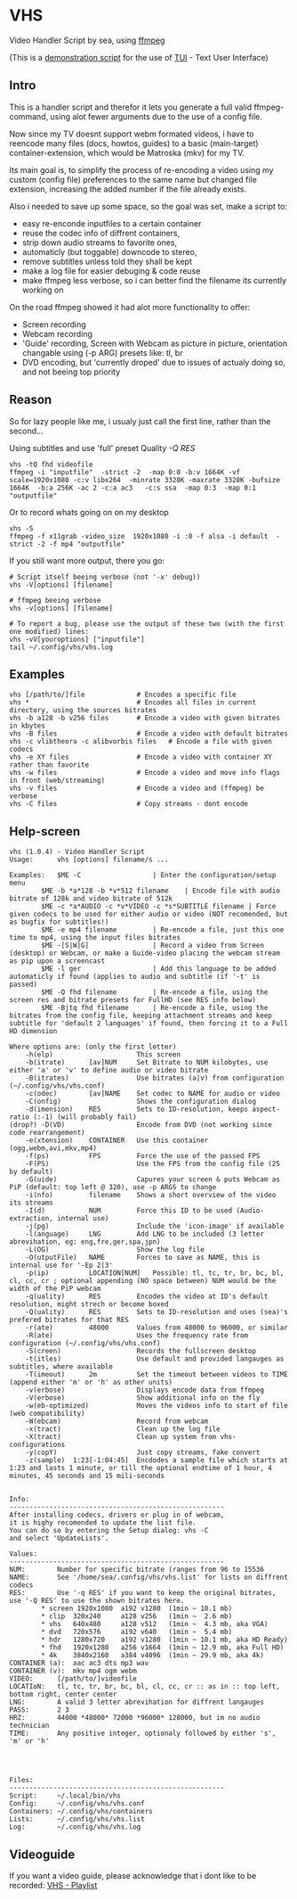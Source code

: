VHS
===

Video Handler Script by sea, using [ffmpeg](http://ffmpeg.org)

(This is a [demonstration script](http://github.com/sri-arjuna/vhs) for the use of [TUI](http://github.com/sri-arjuna/tui) - Text User Interface)



Intro
-----

This is a handler script and therefor it lets you generate a full valid ffmpeg-command, using alot fewer arguments due to the use of a config file.

Now since my TV doesnt support webm formated videos, i have to reencode many files (docs, howtos, guides) to a basic (main-target) container-extension, which would be Matroska (mkv) for my TV.

Its main goal is, to simplify the process of re-encoding a video using my custom (config file) preferences to the same name but changed file extension, increasing the added number if the file already exists.


Also i needed to save up some space, so the goal was set, make a script to:

* easy re-enconde inputfiles to a certain container
* reuse the codec info of diffrent containers,
* strip down audio streams to favorite ones, 
* automaticly (but toggable) downcode to stereo,
* remove subtitles unless told they shall be kept
* make a log file for easier debuging & code reuse
* make ffmpeg less verbose, so i can better find the filename its currently working on
	
	
	
On the road ffmpeg showed it had alot more functionality to offer:

* Screen recording
* Webcam recording
* 'Guide' recording, Screen with Webcam as picture in picture, orientation changable using (-p ARG) presets like: tl, br
* DVD encoding, but 'currently droped' due to issues of actualy doing so, and not beeing top priority


Reason
------

So for lazy people like me, i usualy just call the first line, rather than the second...

Using subtitles and use 'full' preset Quality *-Q RES*

	vhs -tQ fhd videofile
	ffmpeg -i "inputfile"  -strict -2  -map 0:0 -b:v 1664K -vf scale=1920x1080 -c:v libx264  -minrate 3328K -maxrate 3328K -bufsize 1664K  -b:a 256K -ac 2 -c:a ac3   -c:s ssa  -map 0:3  -map 0:1  "outputfile"


Or to record whats going on on my desktop

	vhs -S
	ffmpeg -f x11grab -video_size  1920x1080 -i :0 -f alsa -i default  -strict -2 -f mp4 "outputfile"



If you still want more output, there you go:

	# Script itself beeing verbose (not '-x' debug))
	vhs -V[options] [filename]
	
	# ffmpeg beeing verbose
	vhs -v[options] [filename]

	# To report a bug, please use the output of these two (with the first one modified) lines:
	vhs -vV[youroptions] ["inputfile"]
	tail ~/.config/vhs/vhs.log


Examples
-----------

	vhs [/path/to/]file				# Encodes a specific file
	vhs *							# Encodes all files in current directory, using the sources bitrates
	vhs -b a128 -b v256 files		# Encode a video with given bitrates in kbytes
	vhs -B files					# Encode a video with default bitrates
	vhs -c vlibtheora -c alibvorbis files	# Encode a file with given codecs
	vhs -e XY files					# Encode a video with container XY rather than favorite
	vhs -w files					# Encode a video and move info flags in front (web/streaming)
	vhs -v files					# Encode a video and (ffmpeg) be verbose
	vhs -C files					# Copy streams - dont encode


Help-screen
-----------

	vhs (1.0.4) - Video Handler Script
	Usage: 		vhs [options] filename/s ...

	Examples:	$ME -C					| Enter the configuration/setup menu
			$ME -b *a*128 -b *v*512 filename	| Encode file with audio bitrate of 128k and video bitrate of 512k
			$ME -c *a*AUDIO -c *v*VIDEO -c *s*SUBTITLE filename	| Force given codecs to be used for either audio or video (NOT recomended, but as bugfix for subtitles!)
			$ME -e mp4 filename			| Re-encode a file, just this one time to mp4, using the input files bitrates
			$ME -[S|W|G]				| Record a video from Screen (desktop) or Webcam, or make a Guide-video placing the webcam stream as pip upon a screencast
			$ME -l ger					| Add this language to be added automaticly if found (applies to audio and subtitle (if '-t' is passed)
			$ME -Q fhd filename			| Re-encode a file, using the screen res and bitrate presets for FullHD (see RES info below)
			$ME -Bjtq fhd filename		| Re-encode a file, using the bitrates from the config file, keeping attachment streams and keep subtitle for 'default 2 languages' if found, then forcing it to a Full HD dimension

	Where options are: (only the first letter)
		-h(elp) 					This screen
		-b(itrate)		[av]NUM		Set Bitrate to NUM kilobytes, use either 'a' or 'v' to define audio or video bitrate
		-B(itrates)					Use bitrates (a|v) from configuration (~/.config/vhs/vhs.conf)
		-c(odec)		[av]NAME	Set codec to NAME for audio or video
		-C(onfig)					Shows the configuration dialog
		-d(imension)	RES			Sets to ID-resolution, keeps aspect-ratio (:-1) (will probably fail)
	(drop?)	-D(VD)					Encode from DVD (not working since code rearrangement)
		-e(xtension)	CONTAINER	Use this container (ogg,webm,avi,mkv,mp4)
		-f(ps)			FPS			Force the use of the passed FPS
		-F(PS)						Use the FPS from the config file (25 by default)
		-G(uide)					Capures your screen & puts Webcam as PiP (default: top left @ 320), use -p ARGS to change
		-i(nfo)			filename	Shows a short overview of the video its streams
		-I(d)			NUM			Force this ID to be used (Audio-extraction, internal use)
		-j(pg)						Include the 'icon-image' if available
		-l(anguage)		LNG			Add LNG to be included (3 letter abrevihation, eg: eng,fre,ger,spa,jpn)
		-L(OG)						Show the log file
		-O(utputFile)	NAME		Forces to save as NAME, this is internal use for '-Ep 2|3'
		-p(ip)			LOCATION[NUM]	Possible: tl, tc, tr, br, bc, bl, cl, cc, cr ; optional appending (NO space between) NUM would be the width of the PiP webcam
		-q(uality)		RES			Encodes the video at ID's default resolution, might strech or become boxed
		-Q(uality)		RES			Sets to ID-resolution and uses (sea)'s prefered bitrates for that RES
		-r(ate)			48000		Values from 48000 to 96000, or similar
		-R(ate)						Uses the frequency rate from configuration (~/.config/vhs/vhs.conf)
		-S(creen)					Records the fullscreen desktop
		-t(itles)					Use default and provided langauges as subtitles, where available
		-T(imeout)		2m			Set the timeout between videos to TIME (append either 'm' or 'h' as other units)
		-v(erbose)					Displays encode data from ffmpeg
		-V(erbose)					Show additional info on the fly
		-w(eb-optimized)			Moves the videos info to start of file (web compatibility)
		-W(ebcam)					Record from webcam
		-x(tract)					Clean up the log file
		-X(tract)					Clean up system from vhs-configurations
		-y(copY)					Just copy streams, fake convert
		-z(sample)	1:23[-1:04:45]	Encdodes a sample file which starts at 1:23 and lasts 1 minute, or till the optional endtime of 1 hour, 4 minutes, 45 seconds and 15 mili-seconds


	Info:
	------------------------------------------------------
	After installing codecs, drivers or plug in of webcam,
	it is highy recomended to update the list file.
	You can do so by entering the Setup dialog: vhs -C
	and select 'UpdateLists'.

	Values:
	------------------------------------------------------
	NUM:		Number for specific bitrate (ranges from 96 to 15536
	NAME:		See '/home/sea/.config/vhs/vhs.list' for lists on diffrent codecs
	RES:		Use '-q RES' if you want to keep the original bitrates, use '-Q RES' to use the shown bitrates here.
			* screen 1920x1080 	a192 v1280	(1min ~ 10.1 mb)
			* clip	320x240 	a128 v256	(1min ~  2.6 mb)
			* vhs	640x480 	a128 v512	(1min ~  4.3 mb, aka VGA)
			* dvd	720x576 	a192 v640	(1min ~  5.4 mb)
			* hdr	1280x720	a192 v1280	(1min ~ 10.1 mb, aka HD Ready)
			* fhd 	1920x1280	a256 v1664	(1min ~ 12.9 mb, aka Full HD)
			* 4k 	3840x2160	a384 v4096	(1min ~ 29.9 mb, aka 4k)
	CONTAINER (a):	aac ac3 dts mp3 wav
	CONTAINER (v):  mkv mp4 ogm webm
	VIDEO:		[/path/to/]videofile
	LOCATIoN:	tl, tc, tr, br, bc, bl, cl, cc, cr :: as in :: top left, bottom right, center center
	LNG:		A valid 3 letter abrevihation for diffrent langauges
	PASS:		2 3
	HRZ:		44000 *48000* 72000 *96000* 128000, but im no audio technician
	TIME:		Any positive integer, optionaly followed by either 's', 'm' or 'h'




	Files:		
	------------------------------------------------------
	Script:		~/.local/bin/vhs
	Config:		~/.config/vhs/vhs.conf
	Containers:	~/.config/vhs/containers
	Lists:		~/.config/vhs/vhs.list
	Log:		~/.config/vhs/vhs.log


Videoguide
----------

If you want a video guide, please acknowledge that i dont like to be recorded: [VHS - Playlist](https://www.youtube.com/playlist?list=PLLFcWWccyIef2wUuT-KUMzRdlvNj525mG)


